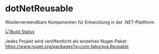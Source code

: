 # dotNetReusable
Wiederverwendbare Komponenten für Entwicklung in der .NET-Plattform

[![Build Status](https://faburaya.visualstudio.com/Reusable.NET/_apis/build/status/faburaya.dotNetReusable?branchName=main)](https://faburaya.visualstudio.com/Reusable.NET/_build/latest?definitionId=2&branchName=main)

Jedes Projekt wird veröffentlicht als einzelnes Nuget-Paket:
https://www.nuget.org/packages?q=com.faburaya.Reusable
